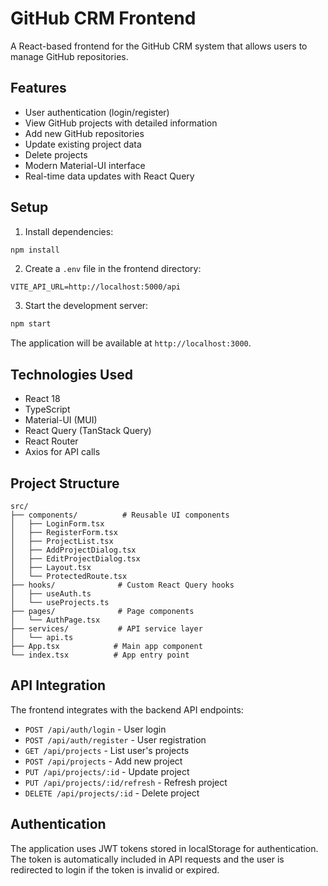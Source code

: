 # GitHub CRM Frontend

A React-based frontend for the GitHub CRM system that allows users to manage GitHub repositories.

## Features

- User authentication (login/register)
- View GitHub projects with detailed information
- Add new GitHub repositories
- Update existing project data
- Delete projects
- Modern Material-UI interface
- Real-time data updates with React Query

## Setup

1. Install dependencies:
```bash
npm install
```

2. Create a `.env` file in the frontend directory:
```
VITE_API_URL=http://localhost:5000/api
```

3. Start the development server:
```bash
npm start
```

The application will be available at `http://localhost:3000`.

## Technologies Used

- React 18
- TypeScript
- Material-UI (MUI)
- React Query (TanStack Query)
- React Router
- Axios for API calls

## Project Structure

```
src/
├── components/          # Reusable UI components
│   ├── LoginForm.tsx
│   ├── RegisterForm.tsx
│   ├── ProjectList.tsx
│   ├── AddProjectDialog.tsx
│   ├── EditProjectDialog.tsx
│   ├── Layout.tsx
│   └── ProtectedRoute.tsx
├── hooks/              # Custom React Query hooks
│   ├── useAuth.ts
│   └── useProjects.ts
├── pages/              # Page components
│   └── AuthPage.tsx
├── services/           # API service layer
│   └── api.ts
├── App.tsx            # Main app component
└── index.tsx          # App entry point
```

## API Integration

The frontend integrates with the backend API endpoints:

- `POST /api/auth/login` - User login
- `POST /api/auth/register` - User registration
- `GET /api/projects` - List user's projects
- `POST /api/projects` - Add new project
- `PUT /api/projects/:id` - Update project
- `PUT /api/projects/:id/refresh` - Refresh project
- `DELETE /api/projects/:id` - Delete project

## Authentication

The application uses JWT tokens stored in localStorage for authentication. The token is automatically included in API requests and the user is redirected to login if the token is invalid or expired.

